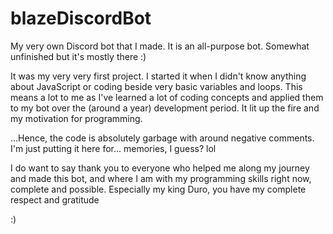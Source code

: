 # blazeDiscordBot
My very own Discord bot that I made. It is an all-purpose bot. Somewhat unfinished but it's mostly there :)

It was my very very first project. I started it when I didn't know anything about JavaScript or coding beside very basic variables and loops. This means a lot to me as I've learned a lot of coding concepts and applied them to my bot over the (around a year) development period. It lit up the fire and my motivation for programming.

...Hence, the code is absolutely garbage with around negative comments. I'm just putting it here for... memories, I guess? lol

I do want to say thank you to everyone who helped me along my journey and made this bot, and where I am with my programming skills right now, complete and possible. Especially my king Duro, you have my complete respect and gratitude

:)
